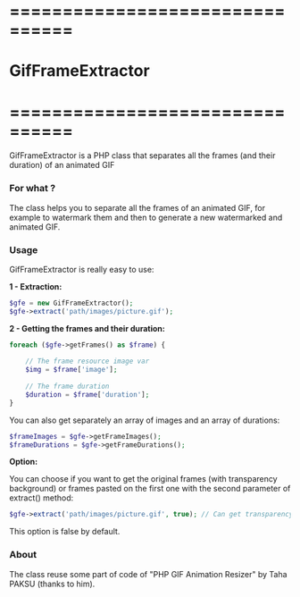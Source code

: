 # ================================
# GifFrameExtractor
# ================================

GifFrameExtractor is a PHP class that separates all the frames (and their duration) of an animated GIF

### For what ?

The class helps you to separate all the frames of an animated GIF, for example to watermark them and then to
generate a new watermarked and animated GIF.

### Usage

GifFrameExtractor is really easy to use:

**1 - Extraction:**

```php
$gfe = new GifFrameExtractor();
$gfe->extract('path/images/picture.gif');
```

**2 - Getting the frames and their duration:**

```php
foreach ($gfe->getFrames() as $frame) {
    
    // The frame resource image var
    $img = $frame['image'];
    
    // The frame duration
    $duration = $frame['duration'];
}
```

You can also get separately an array of images and an array of durations:

```php
$frameImages = $gfe->getFrameImages();
$frameDurations = $gfe->getFrameDurations();
```

**Option:**

You can choose if you want to get the original frames (with transparency background) or frames pasted on the first one
with the second parameter of extract() method:

```php
$gfe->extract('path/images/picture.gif', true); // Can get transparency orignal frames
```

This option is false by default. 

### About

The class reuse some part of code of "PHP GIF Animation Resizer" by Taha PAKSU (thanks to him).